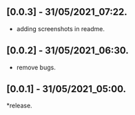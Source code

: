 ## [0.0.3] - 31/05/2021_07:22.

* adding screenshots in readme.

## [0.0.2] - 31/05/2021_06:30.

* remove bugs.

## [0.0.1] - 31/05/2021_05:00.

*release.

